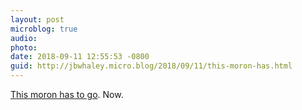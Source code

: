 ```yaml
---
layout: post
microblog: true
audio: 
photo: 
date: 2018-09-11 12:55:53 -0800
guid: http://jbwhaley.micro.blog/2018/09/11/this-moron-has.html
---
```

[This moron has to go](https://www.cnbc.com/2018/09/11/trump-once-considered-just-printing-money-to-lower-the-national-debt-woodward-reports.html). Now.
